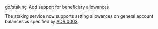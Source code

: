 go/staking: Add support for beneficiary allowances

The staking service now supports setting allowances on general account
balances as specified by [ADR 0003].

[ADR 0003]: docs/adr/0003-consensus-runtime-token-transfer.md
